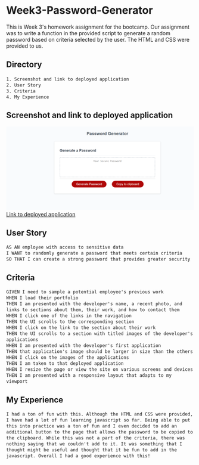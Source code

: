 # Week3-Password-Generator
This is Week 3's homework assignment for the bootcamp. Our assignment was to write a function in the provided script to generate a random password based on criteria selected by the user. The HTML and CSS were provided to us. 

## Directory
    1. Screenshot and link to deployed application
    2. User Story
    3. Criteria
    4. My Experience

## Screenshot and link to deployed application
![A photo of the application](./assets/images/PasswordGeneratorScreenshot.png)<br>
[Link to deployed application](https://sirnathanjf.github.io/Week3-Password-Generator/)

## User Story
```
AS AN employee with access to sensitive data
I WANT to randomly generate a password that meets certain criteria
SO THAT I can create a strong password that provides greater security
```

## Criteria
```
GIVEN I need to sample a potential employee's previous work
WHEN I load their portfolio
THEN I am presented with the developer's name, a recent photo, and links to sections about them, their work, and how to contact them
WHEN I click one of the links in the navigation
THEN the UI scrolls to the corresponding section
WHEN I click on the link to the section about their work
THEN the UI scrolls to a section with titled images of the developer's applications
WHEN I am presented with the developer's first application
THEN that application's image should be larger in size than the others
WHEN I click on the images of the applications
THEN I am taken to that deployed application
WHEN I resize the page or view the site on various screens and devices
THEN I am presented with a responsive layout that adapts to my viewport
```

## My Experience

```
I had a ton of fun with this. Although the HTML and CSS were provided, I have had a lot of fun learning javascript so far. Being able to put this into practice was a ton of fun and I even decided to add an additional button to the page that allows the password to be copied to the clipboard. While this was not a part of the criteria, there was nothing saying that we couldn't add to it. It was something that I thought might be useful and thought that it be fun to add in the javascript. Overall I had a good experience with this!
